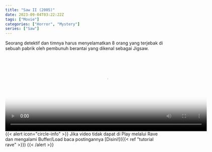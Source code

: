 ```yaml
---
title: "Saw II (2005)"
date: 2023-09-04T03:22:22Z
tags: ["Movie"]
categories: ["Horror", "Mystery"]
series: ["Saw"]
---
```

Seorang detektif dan timnya harus menyelamatkan 8 orang yang terjebak di sebuah pabrik oleh pembunuh berantai yang dikenal sebagai Jigsaw.

<video id="video-2" 
class="art-preview lazy video-js vjs-default-skin vjs-big-play-centered" 
controls preload="auto" 
width="640" 
height="240" 
poster="https://www.themoviedb.org/t/p/original/5BnNiBHowt14wHLJsI5pg312PV9.jpg" 
data-setup='{ "example_option": true, "width": "auto", "height": "auto", "techOrder": ["html5","flash"] }' 
onseeked="true"> <source src="https://kp3d-my.sharepoint.com/personal/ryoo_kp3d_onmicrosoft_com/_layouts/15/download.aspx?share=ERJLe_sZjMNIgbMJ8g69utIB0CIiqHaJ-BzulIJpy7_Ucw" type='video/mp4'>
</video>
<br>
{{< alert icon="circle-info" >}}
Jika video tidak dapat di Play melalui Rave dan mengalami Buffer/Load baca postingannya [Disini!]({{< ref "tutorial rave" >}})
{{< /alert >}}
